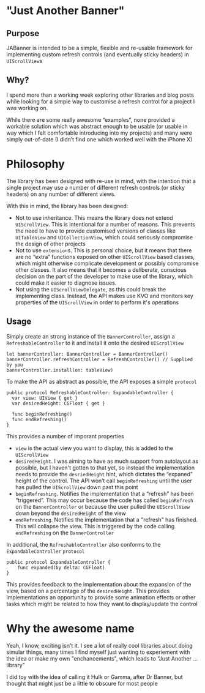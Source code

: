 #  "Just Another Banner"

## Purpose

JABanner is intended to be a simple, flexible and re-usable framework for implementing custom refresh controls (and eventually sticky headers) in `UIScrollView`s

## Why?

I spend more than a working week exploring other libraries and blog posts while looking for a simple way to customise a refresh control for a project I was working on.

While there are some really awesome “examples”, none provided a workable solution which was abstract enough to be usable (or usable in way which I felt comfortable introducing into my projects) and many were simply out-of-date (I didn’t find one which worked well with the iPhone X)

# Philosophy

The library has been designed with re-use in mind, with the intention that a single project may use a number of different refresh controls (or sticky headers) on any number of different views.

With this in mind, the library has been designed:
* Not to use inheritance.  This means the library does not extend `UIScrollView`.  This is intentional for a number of reasons.  This prevents the need to have to provide customised versions of classes like `UITableView` and `UICollectionView`, which could seriously compromise the design of other projects
* Not to use `extension`s.  This is personal choice, but it means that there are no “extra” functions exposed on other `UIScrollView` based classes, which might otherwise complicate development or possibly compromise other classes.  It also means that it becomes a deliberate, conscious decision on the part of the developer to make use of the library, which could make it easier to diagnose issues.
* Not using the `UIScrollViewDelegate`, as this could break the implementing class.  Instead, the API makes use KVO and monitors key properties of the `UIScrollView` in order to perform it's operations

## Usage

Simply create an strong instance of the `BannerController`, assign a `RefreshableController` to it and install it onto the desired `UIScrollView`

````
let bannerController: BannerController = BannerController()
bannerController.refreshController = RefreshController() // Supplied by you
bannerController.install(on: tableView)
````

To make the API as abstract as possible, the API exposes a simple `protocol`

````
public protocol RefreshableController: ExpandableController {
  var view: UIView { get }
  var desiredHeight: CGFloat { get }

  func beginRefreshing()
  func endRefreshing()
}
````
This provides a number of imporant properties

* `view` is the actual view you want to display, this is added to the `UIScrollView`
* `desiredHeight`. I was aiming to have as much support from autolayout as possible, but I haven't gotten to that yet, so instead the implementation needs to provide the `desriedHeight` hint, which dictates the “expaned” height of the control.  The API won’t call `beginRefreshing` until the user has pulled the `UIScrollView` down past this point
* `beginRefreshing`. Notifies the implementation that a “refresh” has been “triggered”.  This may occur because the code has called `beginRefresh` on the `BannerController` or because the user pulled the `UIScrollView` down beyond the `desiredHeight` of the view
* `endRefreshing`. Notifies the implementation that a "refresh" has finished.  This will collapse the view.  This is triggered by the code calling `endRefreshing` on the `BannerController`

In additional, the `RefreshableController` also conforms to the `ExpandableController` `protocol`

```
public protocol ExpandableController {
    func expanded(by delta: CGFloat)
}
````
This provides feedback to the implementation about the expansion of the view, based on a percentage of the `desiredHeight`.  This provides implementations an opportunity to provide some animation effects or other tasks which might be related to how they want to display/update the control

# Why the awesome name

Yeah, I know, exciting isn't it.  I see a lot of really cool libraries about doing simular things, many times I find myself just wanting to experiement with the idea or make my own "enchancements", which leads to "Just Another ... library"

I did toy with the idea of calling it Hulk or Gamma, after Dr Banner, but thought that might just be a little to obscure for most people
